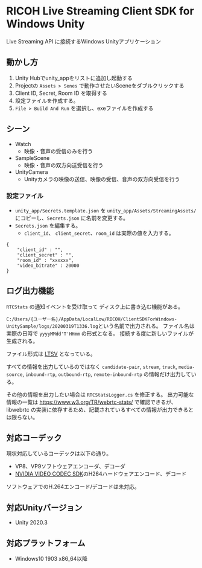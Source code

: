 # RICOH Live Streaming Client SDK for Windows Unity

Live Streaming API に接続するWindows Unityアプリケーション

## 動かし方

1. Unity Hubでunity_appをリストに追加し起動する
2. Projectの `Assets > Senes` で動作させたいSceneをダブルクリックする
3. Client ID, Secret, Room ID を取得する
4. 設定ファイルを作成する。
5. `File > Build And Run` を選択し、exeファイルを作成する

## シーン

* Watch
  * 映像・音声の受信のみを行う
* SampleScene
  * 映像・音声の双方向送受信を行う
* UnityCamera
  * Unityカメラの映像の送信、映像の受信、音声の双方向受信を行う

### 設定ファイル

* `unity_app/Secrets.template.json` を `unity_app/Assets/StreamingAssets/` にコピーし、`Secrets.json` に名前を変更する。
* `Secrets.json` を編集する。
    * `client_id`、 `client_secret`、`room_id` は実際の値を入力する。
```
{
    "client_id" : "",
    "client_secret" : "",
    "room_id" : "xxxxxx",
    "video_bitrate" : 20000
}
```

## ログ出力機能

`RTCStats` の通知イベントを受け取って ディスク上に書き込む機能がある。

`C:/Users/{ユーザー名}/AppData/LocalLow/RICOH/ClientSDKForWindows-UnitySample/logs/20200319T1336.log`という名前で出力される。
ファイル名は実際の日時で `yyyyMMdd'T'HHmm` の形式となる。
接続する度に新しいファイルが生成される。

ファイル形式は [LTSV](http://ltsv.org/) となっている。

すべての情報を出力しているのではなく `candidate-pair`, `stream`, `track`, `media-source`, `inbound-rtp`, `outbound-rtp`, `remote-inbound-rtp` の情報だけ出力している。

その他の情報を出力したい場合は `RTCStatsLogger.cs` を修正する。
出力可能な情報の一覧は https://www.w3.org/TR/webrtc-stats/ で確認できるが、
libwebrtc の実装に依存するため、記載されているすべての情報が出力できるとは限らない。

## 対応コーデック

現状対応しているコーデックは以下の通り。
- VP8、VP9ソフトウェアエンコーダ、デコーダ
- [NVIDIA VIDEO CODEC SDK](https://developer.nvidia.com/nvidia-video-codec-sdk)のH264ハードウェアエンコード、デコード

ソフトウェアでのH.264エンコード/デコードは未対応。

## 対応Unityバージョン
- Unity 2020.3

## 対応プラットフォーム
- Windows10 1903 x86_64以降
